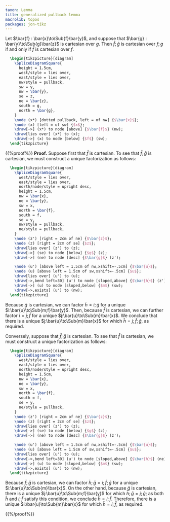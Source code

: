 ```yaml
---
taxon: Lemma
title: generalized pullback lemma
macrolib: topos
packages: jon-tikz
---
```


Let $\bar{f} : \bar{x}\to\Sub{f}\bar{y}$, and suppose that
$\bar{g} : \bar{y}\to\Sub{g}\bar{z}$ is cartesian over $g$. Then
$\bar{f};\bar{g}$ is cartesian over $f;g$ if and only if $\bar{f}$ is cartesian
over $f$.
```latex
  \begin{tikzpicture}[diagram]
    \SpliceDiagramSquare{
      height = 1.5cm,
      west/style = lies over,
      east/style = lies over,
      nw/style = pullback,
      sw = y,
      nw = \bar{y},
      se = z,
      ne = \bar{z},
      south = g,
      north = \bar{g},
    }
    \node (x*) [dotted pullback, left = of nw] {$\bar{x}$};
    \node (x) [left = of sw] {$x$};
    \draw[->] (x*) to node [above] {$\bar{f}$} (nw);
    \draw[lies over] (x*) to (x);
    \draw[->] (x) to node [below] {$f$} (sw);
  \end{tikzpicture}
```

{{%proof%}}
**Proof.** Suppose first that $\bar{f}$ is cartesian. To see that $\bar{f};\bar{g}$
is cartesian, we must construct a unique factorization as follows:
```latex
  \begin{tikzpicture}[diagram]
    \SpliceDiagramSquare{
      west/style = lies over,
      east/style = lies over,
      north/node/style = upright desc,
      height = 1.5cm,
      nw = \bar{x},
      ne = \bar{y},
      sw = x,
      north = \bar{f},
      south = f,
      se = y,
      nw/style = pullback,
      ne/style = pullback,
    }
    \node (z') [right = 2cm of ne] {$\bar{z}$};
    \node (z) [right = 2cm of se] {$z$};
    \draw[lies over] (z') to (z);
    \draw[->] (se) to node [below] {$g$} (z);
    \draw[->] (ne) to node [desc] {$\bar{g}$} (z');

    \node (u') [above left = 1.5cm of nw,xshift=-.5cm] {$\bar{u}$};
    \node (u) [above left = 1.5cm of sw,xshift=-.5cm] {$u$};
    \draw[lies over] (u') to (u);
    \draw[->,bend left=30] (u') to node [sloped,above] {$\bar{h}$} (z');
    \draw[->] (u) to node [sloped,below] {$m$} (sw);
    \draw[->,exists] (u') to (nw);
  \end{tikzpicture}
```
Because $\bar{g}$ is cartesian, we can factor $\bar{h} = i;\bar{g}$ for a unique
$i:\bar{u}\to\Sub{m;f}\bar{y}$. Then, because $\bar{f}$ is cartesian, we can further
factor $i = j;\bar{f}$ for a unique $j:\bar{u}\to\Sub{m}\bar{x}$. We conclude that
there is a unique $j:\bar{u}\to\Sub{m}\bar{x}$ for which
$\bar{h} = j;\bar{f};\bar{g}$, as required.

Conversely, suppose that $\bar{f};\bar{g}$ is cartesian. To see that $\bar{f}$ is
cartesian, we must construct a unique factorization as follows:
```latex
  \begin{tikzpicture}[diagram]
    \SpliceDiagramSquare{
      west/style = lies over,
      east/style = lies over,
      north/node/style = upright desc,
      height = 1.5cm,
      nw = \bar{x},
      ne = \bar{y},
      sw = x,
      north = \bar{f},
      south = f,
      se = y,
      ne/style = pullback,
    }
    \node (z') [right = 2cm of ne] {$\bar{z}$};
    \node (z) [right = 2cm of se] {$z$};
    \draw[lies over] (z') to (z);
    \draw[->] (se) to node [below] {$g$} (z);
    \draw[->] (ne) to node [desc] {$\bar{g}$} (z');

    \node (u') [above left = 1.5cm of nw,xshift=-.5cm] {$\bar{u}$};
    \node (u) [above left = 1.5cm of sw,xshift=-.5cm] {$u$};
    \draw[lies over] (u') to (u);
    \draw[->,bend left=30] (u') to node [sloped,above] {$\bar{h}$} (ne);
    \draw[->] (u) to node [sloped,below] {$m$} (sw);
    \draw[->,exists] (u') to (nw);
  \end{tikzpicture}
```
Because $\bar{f};\bar{g}$ is cartesian, we can factor
$\bar{h};\bar{g} = i;\bar{f};\bar{g}$ for a unique $i:\bar{u}\to\Sub{m}\bar{x}$.
On the other hand, because $\bar{g}$ is cartesian, there is a unique
$j:\bar{u}\to\Sub{m;f}\bar{y}$ for which $\bar{h};\bar{g} = j;\bar{g}$; as both
$\bar{h}$ and $i;\bar{f}$ satisfy this condition, we conclude $\bar{h}=i;\bar{f}$.
Therefore, there is a unique $i:\bar{u}\to\Sub{m}\bar{x}$ for which
$\bar{h} = i;\bar{f}$, as required.

{{%/proof%}}

